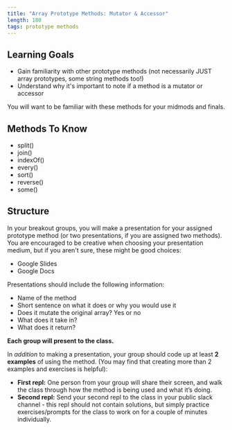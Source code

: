 ```yaml
---
title: "Array Prototype Methods: Mutator & Accessor"
length: 180
tags: prototype methods
---
```


## Learning Goals

* Gain familiarity with other prototype methods (not necessarily JUST array prototypes, some string methods too!)
* Understand why it's important to note if a method is a mutator or accessor

<section class="note">
You will want to be familiar with these methods for your midmods and finals.
</section>

## Methods To Know
* split()
* join()
* indexOf()
* every()
* sort()
* reverse()
* some()

## Structure
In your breakout groups, you will make a presentation for your assigned prototype method (or two presentations, if you are assigned two methods). You are encouraged to be creative when choosing your presentation medium, but if you aren't sure, these might be good choices:
* Google Slides
* Google Docs

Presentations should include the following information:
* Name of the method
* Short sentence on what it does or why you would use it
* Does it mutate the original array? Yes or no
* What does it take in?
* What does it return?

**Each group will present to the class.**

In _addition_ to making a presentation, your group should code up at least **2 examples** of using the method. (You may find that creating more than 2 examples and exercises is helpful):

* **First repl:** One person from your group will share their screen, and walk the class through how the method is being used and what it’s doing.
* **Second repl:** Send your second repl to the class in your public slack channel - this repl should not contain solutions, but simply practice exercises/prompts for the class to work on for a couple of minutes individually.
